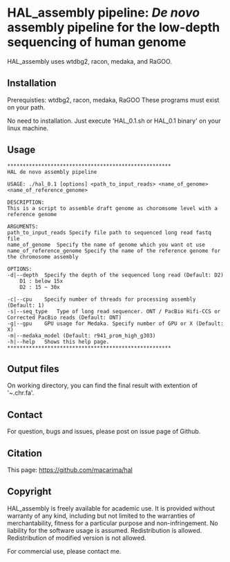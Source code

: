 # HAL_assembly pipeline: *De novo* assembly pipeline for the low-depth sequencing of human genome
HAL_assembly uses wtdbg2, racon, medaka, and RaGOO.

## Installation
Prerequisties: wtdbg2, racon, medaka, RaGOO
These programs must exist on your path.

No need to installation. Just execute 'HAL_0.1.sh or HAL_0.1 binary' on your linux machine.

## Usage
```
*****************************************************
HAL de novo assembly pipeline

USAGE: ./hal_0.1 [options] <path_to_input_reads> <name_of_genome> <name_of_reference_genome>

DESCRIPTION:
This is a script to assemble draft genome as choromsome level with a reference genome

ARGUMENTS:
path_to_input_reads	Specify file path to sequenced long read fastq file
name_of_genome	Specify the name of genome which you want ot use
name_of_reference_genome Specify the name of the reference genome for the chromosome assembly

OPTIONS:
-d|--depth	Specify the depth of the sequenced long read (Default: D2)
	D1 : below 15x
	D2 : 15 ~ 30x

-c|--cpu	Specify number of threads for processing assembly (Default: 1)
-s|--seq_type	Type of long read sequencer. ONT / PacBio Hifi-CCS or Corrected PacBio reads (Default: ONT)
-g|--gpu	GPU usage for Medaka. Specify number of GPU or X (Default: X)
-m|--medaka_model (Default: r941_prom_high_g303)
-h|--help	Shows this help page.
*****************************************************
```

## Output files
On working directory, you can find the final result with extention of '~.chr.fa'.

## Contact
For question, bugs and issues, please post on issue page of Github.

## Citation
This page: https://github.com/macarima/hal

## Copyright
HAL_assembly is freely available for academic use. It is provided without warranty of any kind, including but not limited to the warranties of merchantability, fitness for a particular purpose and non-infringement. No liability for the software usage is assumed. Redistribution is allowed. Redistribution of modified version is not allowed. 

For commercial use, please contact me.
